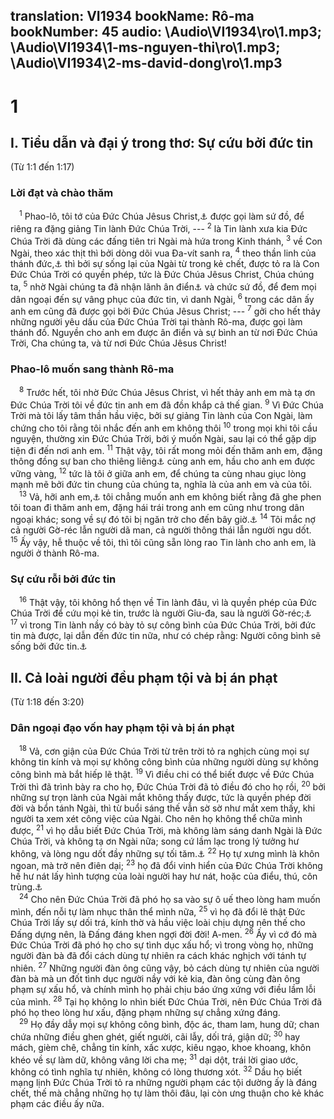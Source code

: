 translation: VI1934
bookName: Rô-ma 
bookNumber: 45
audio: \Audio\VI1934\ro\1.mp3; \Audio\VI1934\1-ms-nguyen-thi\ro\1.mp3; \Audio\VI1934\2-ms-david-dong\ro\1.mp3
-------

<div class="title"><h1>1</h1><h2>I. Tiểu dẫn và đại ý trong thơ: Sự cứu bởi đức tin</h2><p>(Từ 1:1 đến 1:17)</p><h3>Lời đạt và chào thăm</h3></div>
<span class="verse ro_1_1"> <sup>1</sup> Phao-lô, tôi tớ của Đức Chúa Jêsus Christ,<a data-toggle="tooltip" data-placement="bottom" title="Trong các thư tín của Phao-lô như Rô-ma, 1,2 Cô-rinh-tô, Ê-phê-sô, Phi-líp, Cô-lô-se, 1,2 Ti-mô-thê, Tít, Phi-lê-môn, nhiều lần Phao-lô viết Christ Giê-xu">⚓</a> được gọi làm sứ đồ, để riêng ra đặng giảng Tin lành Đức Chúa Trời, --- </span>
<span class="verse ro_1_2"><sup>2</sup> là Tin lành xưa kia Đức Chúa Trời đã dùng các đấng tiên tri Ngài mà hứa trong Kinh thánh, </span>
<span class="verse ro_1_3"><sup>3</sup> về Con Ngài, theo xác thịt thì bởi dòng dõi vua Đa-vít sanh ra, </span>
<span class="verse ro_1_4"><sup>4</sup> theo thần linh của thánh đức,<a data-toggle="tooltip" data-placement="bottom" title="Có thể Phao-lô đề cập đến Đức Thánh Linh">⚓</a> thì bởi sự sống lại của Ngài từ trong kẻ chết, được tỏ ra là Con Đức Chúa Trời có quyền phép, tức là Đức Chúa Jêsus Christ, Chúa chúng ta, </span>
<span class="verse ro_1_5"><sup>5</sup> nhờ Ngài chúng ta đã nhận lãnh ân điển<a data-toggle="tooltip" data-placement="bottom" title="Xem chú thích ở Lu 2:40">⚓</a> và chức sứ đồ, để đem mọi dân ngoại đến sự vâng phục của đức tin, vì danh Ngài, </span>
<span class="verse ro_1_6"><sup>6</sup> trong các dân ấy anh em cũng đã được gọi bởi Đức Chúa Jêsus Christ; --- </span>
<span class="verse ro_1_7"><sup>7</sup> gởi cho hết thảy những người yêu dấu của Đức Chúa Trời tại thành Rô-ma, được gọi làm thánh đồ. Nguyền cho anh em được ân điển và sự bình an từ nơi Đức Chúa Trời, Cha chúng ta, và từ nơi Đức Chúa Jêsus Christ! <br/></span>
<div class="title"><h3>Phao-lô muốn sang thành Rô-ma</h3></div>
<span class="verse ro_1_8"> <sup>8</sup> Trước hết, tôi nhờ Đức Chúa Jêsus Christ, vì hết thảy anh em mà tạ ơn Đức Chúa Trời tôi về đức tin anh em đã đồn khắp cả thế gian. </span>
<span class="verse ro_1_9"><sup>9</sup> Vì Đức Chúa Trời mà tôi lấy tâm thần hầu việc, bởi sự giảng Tin lành của Con Ngài, làm chứng cho tôi rằng tôi nhắc đến anh em không thôi </span>
<span class="verse ro_1_10"><sup>10</sup> trong mọi khi tôi cầu nguyện, thường xin Đức Chúa Trời, bởi ý muốn Ngài, sau lại có thể gặp dịp tiện đi đến nơi anh em. </span>
<span class="verse ro_1_11"><sup>11</sup> Thật vậy, tôi rất mong mỏi đến thăm anh em, đặng thông đồng sự ban cho thiêng liêng<a data-toggle="tooltip" data-placement="bottom" title="Ctd:ân tứ Thánh Linh. Trong thư Cô-rinh-tô từ nầy thường được dịch là ân tứ">⚓</a> cùng anh em, hầu cho anh em được vững vàng, </span>
<span class="verse ro_1_12"><sup>12</sup> tức là tôi ở giữa anh em, để chúng ta cùng nhau giục lòng mạnh mẽ bởi đức tin chung của chúng ta, nghĩa là của anh em và của tôi. <br/></span>
<span class="verse ro_1_13"> <sup>13</sup> Vả, hỡi anh em,<a data-toggle="tooltip" data-placement="bottom" title="Ctd: anh chị em">⚓</a> tôi chẳng muốn anh em không biết rằng đã ghe phen tôi toan đi thăm anh em, đặng hái trái trong anh em cũng như trong dân ngoại khác; song về sự đó tôi bị ngăn trở cho đến bây giờ.<a data-toggle="tooltip" data-placement="bottom" title="Cong 19:21">⚓</a></span>
<span class="verse ro_1_14"><sup>14</sup> Tôi mắc nợ cả người Gờ-réc lẫn người dã man, cả người thông thái lẫn người ngu dốt. </span>
<span class="verse ro_1_15"><sup>15</sup> Ấy vậy, hễ thuộc về tôi, thì tôi cũng sẵn lòng rao Tin lành cho anh em, là người ở thành Rô-ma. <br/></span>
<div class="title"><h3>Sự cứu rỗi bởi đức tin</h3></div>
<span class="verse ro_1_16"> <sup>16</sup> Thật vậy, tôi không hổ thẹn về Tin lành đâu, vì là quyền phép của Đức Chúa Trời để cứu mọi kẻ tin, trước là người Giu-đa, sau là người Gờ-réc;<a data-toggle="tooltip" data-placement="bottom" title="Ctd: Dan ngoại][gt=Mac 8:38">⚓</a></span>
<span class="verse ro_1_17"><sup>17</sup> vì trong Tin lành nầy có bày tỏ sự công bình của Đức Chúa Trời, bởi đức tin mà được, lại dẫn đến đức tin nữa, như có chép rằng: Người công bình sẽ sống bởi đức tin.<a data-toggle="tooltip" data-placement="bottom" title="Ha 2:4">⚓</a><br/></span>
<div class="title"><h2>II. Cả loài người đều phạm tội và bị án phạt</h2><p>(Từ 1:18 đến 3:20)</p><h3>Dân ngoại đạo vốn hay phạm tội và bị án phạt</h3></div>
<span class="verse ro_1_18"> <sup>18</sup> Vả, cơn giận của Đức Chúa Trời từ trên trời tỏ ra nghịch cùng mọi sự không tin kính và mọi sự không công bình của những người dùng sự không công bình mà bắt hiếp lẽ thật. </span>
<span class="verse ro_1_19"><sup>19</sup> Vì điều chi có thể biết được về Đức Chúa Trời thì đã trình bày ra cho họ, Đức Chúa Trời đã tỏ điều đó cho họ rồi, </span>
<span class="verse ro_1_20"><sup>20</sup> bởi những sự trọn lành của Ngài mắt không thấy được, tức là quyền phép đời đời và bổn tánh Ngài, thì từ buổi sáng thế vẫn sờ sờ như mắt xem thấy, khi người ta xem xét công việc của Ngài. Cho nên họ không thể chữa mình được, </span>
<span class="verse ro_1_21"><sup>21</sup> vì họ dẫu biết Đức Chúa Trời, mà không làm sáng danh Ngài là Đức Chúa Trời, và không tạ ơn Ngài nữa; song cứ lầm lạc trong lý tưởng hư không, và lòng ngu dốt đầy những sự tối tăm.<a data-toggle="tooltip" data-placement="bottom" title="Eph 4:17-18">⚓</a></span>
<span class="verse ro_1_22"><sup>22</sup> Họ tự xưng mình là khôn ngoan, mà trở nên điên dại; </span>
<span class="verse ro_1_23"><sup>23</sup> họ đã đổi vinh hiển của Đức Chúa Trời không hề hư nát lấy hình tượng của loài người hay hư nát, hoặc của điểu, thú, côn trùng.<a data-toggle="tooltip" data-placement="bottom" title="Phu 4:16-18 ">⚓</a><br/></span>
<span class="verse ro_1_24"> <sup>24</sup> Cho nên Đức Chúa Trời đã phó họ sa vào sự ô uế theo lòng ham muốn mình, đến nỗi tự làm nhục thân thể mình nữa, </span>
<span class="verse ro_1_25"><sup>25</sup> vì họ đã đổi lẽ thật Đức Chúa Trời lấy sự dối trá, kính thờ và hầu việc loài chịu dựng nên thế cho Đấng dựng nên, là Đấng đáng khen ngợi đời đời! A-men. </span>
<span class="verse ro_1_26"><sup>26</sup> Ấy vì cớ đó mà Đức Chúa Trời đã phó họ cho sự tình dục xấu hổ; vì trong vòng họ, những người đàn bà đã đổi cách dùng tự nhiên ra cách khác nghịch với tánh tự nhiên. </span>
<span class="verse ro_1_27"><sup>27</sup> Những người đàn ông cũng vậy, bỏ cách dùng tự nhiên của người đàn bà mà un đốt tình dục người nầy với kẻ kia, đàn ông cùng đàn ông phạm sự xấu hổ, và chính mình họ phải chịu báo ứng xứng với điều lầm lỗi của mình. </span>
<span class="verse ro_1_28"><sup>28</sup> Tại họ không lo nhìn biết Đức Chúa Trời, nên Đức Chúa Trời đã phó họ theo lòng hư xấu, đặng phạm những sự chẳng xứng đáng. <br/></span>
<span class="verse ro_1_29"> <sup>29</sup> Họ đầy dẫy mọi sự không công bình, độc ác, tham lam, hung dữ; chan chứa những điều ghen ghét, giết người, cãi lẫy, dối trá, giận dữ; </span>
<span class="verse ro_1_30"><sup>30</sup> hay mách, gièm chê, chẳng tin kính, xấc xược, kiêu ngạo, khoe khoang, khôn khéo về sự làm dữ, không vâng lời cha mẹ; </span>
<span class="verse ro_1_31"><sup>31</sup> dại dột, trái lời giao ước, không có tình nghĩa tự nhiên, không có lòng thương xót. </span>
<span class="verse ro_1_32"><sup>32</sup> Dầu họ biết mạng lịnh Đức Chúa Trời tỏ ra những người phạm các tội dường ấy là đáng chết, thế mà chẳng những họ tự làm thôi đâu, lại còn ưng thuận cho kẻ khác phạm các điều ấy nữa. <br/></span>
